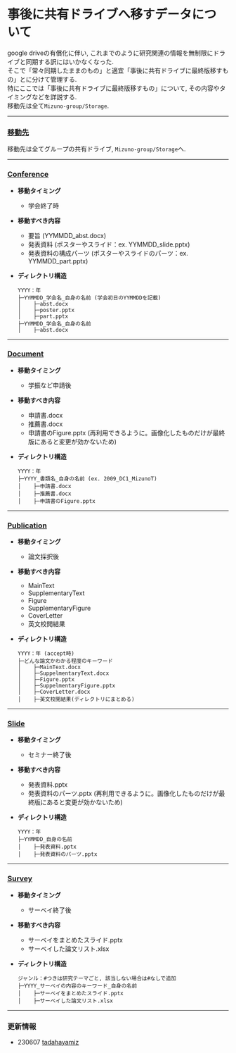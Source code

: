 # 事後に共有ドライブへ移すデータについて
google driveの有償化に伴い, これまでのように研究関連の情報を無制限にドライブと同期する訳にはいかなくなった.  
そこで「常々同期したままのもの」と適宜「事後に共有ドライブに最終版移すもの」とに分けて管理する.  
特にここでは「事後に共有ドライブに最終版移すもの」について, その内容やタイミングなどを詳説する.  
移動先は全て```Mizuno-group/Storage```.  

******
### <u>**移動先**</u>
移動先は全てグループの共有ドライブ, ```Mizuno-group/Storage```へ.  


******
### <u>**Conference**</u>
- **移動タイミング**  
    - 学会終了時  
- **移動すべき内容**  
    - 要旨 (YYMMDD_abst.docx)  
    - 発表資料 (ポスターやスライド：ex. YYMMDD_slide.pptx)  
    - 発表資料の構成パーツ (ポスターやスライドのパーツ：ex. YYMMDD_part.pptx)  
- **ディレクトリ構造**
    
    ```
    YYYY：年  
    ├─YYMMDD_学会名_自身の名前 (学会初日のYYMMDDを記載)  
    │    ├─abst.docx  
    │    ├─poster.pptx  
    │    ├─part.pptx  
    ├─YYMMDD_学会名_自身の名前  
    │    ├─abst.docx  
    ```


******
### <u>**Document**</u>
- **移動タイミング**  
    - 学振など申請後  
- **移動すべき内容**  
    - 申請書.docx  
    - 推薦書.docx  
    - 申請書のFigure.pptx (再利用できるように。画像化したものだけが最終版にあると変更が効かないため)  
- **ディレクトリ構造**
    
    ```
    YYYY：年
    ├─YYYY_書類名_自身の名前 (ex. 2009_DC1_MizunoT)
    │    ├─申請書.docx
    │    ├─推薦書.docx
    │    ├─申請書のFigure.pptx 
    ```


******
### <u>**Publication**</u>
- **移動タイミング**  
    - 論文採択後  
- **移動すべき内容**  
    - MainText  
    - SupplementaryText  
    - Figure  
    - SupplementaryFigure  
    - CoverLetter  
    - 英文校閲結果  
- **ディレクトリ構造**
    
    ```
    YYYY：年 (accept時)
    ├─どんな論文かわかる程度のキーワード
    │    ├─MainText.docx
    │    ├─SuppelmentaryText.docx
    │    ├─Figure.pptx
    │    ├─SuppelmentaryFigure.pptx
    │    ├─CoverLetter.docx
    │    ├─英文校閲結果(ディレクトリにまとめる)
    ```
    

******
### <u>**Slide**</u>
- **移動タイミング**  
    - セミナー終了後  
- **移動すべき内容**  
    - 発表資料.pptx  
    - 発表資料のパーツ.pptx (再利用できるように。画像化したものだけが最終版にあると変更が効かないため)  
- **ディレクトリ構造**
    
    ```
    YYYY：年
    ├─YYMMDD_自身の名前
    │    ├─発表資料.pptx
    │    ├─発表資料のパーツ.pptx
    ```


******
### <u>**Survey**</u>
- **移動タイミング**  
    - サーベイ終了後  
- **移動すべき内容**  
    - サーベイをまとめたスライド.pptx  
    - サーベイした論文リスト.xlsx  
- **ディレクトリ構造**
    
    ```
    ジャンル：#つきは研究テーマごと, 該当しない場合は#なしで追加
    ├─YYYY_サーベイの内容のキーワード_自身の名前
    │    ├─サーベイをまとめたスライド.pptx
    │    ├─サーベイした論文リスト.xlsx
    ```


******
### **更新情報**
- 230607 [tadahayamiz](https://github.com/tadahayamiz)  